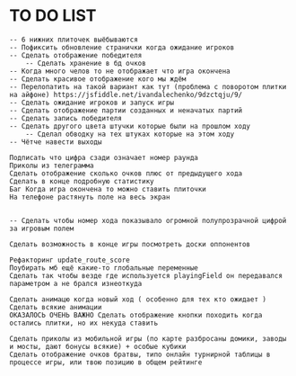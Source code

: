 # TO DO LIST

	-- 6 нижних плиточек выёбываются
	-- Пофиксить обновление странички когда ожидание игроков
	-- Сделать отображение победителя
		-- Сделать хранение в бд очков
	-- Когда много челов то не отображает что игра окончена
	-- Сделать красивое отображение кого мы ждём
	-- Перелопатить на такой вариант как тут (проблема с поворотом плитки на айфоне) https://jsfiddle.net/ivandalechenko/9dzctqju/9/
	-- Сделать ожидание игроков и запуск игры
	-- Сделать отображение партии созданных и неначатых партий 
	-- Сделать запись победителя
	-- Сделать другого цвета штучки которые были на прошлом ходу
		-- Сделал обводку на тех штуках которые на этом ходу
	-- Чётче навести выходы

	Подписать что цифра сзади означает номер раунда
	Приколы из телеграмма
	Сделать отображение сколько очков плюс от предыдущего хода
	Сделать в конце подробную статистику
	Баг Когда игра окончена то можно ставить плиточки
	На телефоне растянуть поле на весь экран


	-- Сделать чтобы номер хода показывало огромной полупрозрачной цифрой за игровым полем 

	Сделать возможность в конце игры посмотреть доски оппонентов

	Рефакторинг update_route_score
	Поубирать мб ещё какие-то глобальные переменные
	Сделать так чтобы везде где используется playingField он передавался параметром а не брался изнеоткуда

	Сделать анимацю когда новый ход ( особенно для тех кто ожидает )
	Сделать всякие анимации
	ОКАЗАЛОСЬ ОЧЕНЬ ВАЖНО Сделать отображение кнопки походить когда остались плитки, но их некуда ставить

	Сделать приколы из мобильной игры (по карте разбросаны домики, заводы и мосты, дают бонусы всякие) + особые кубики
	Сделать отображение очков братвы, типо онлайн турнирной таблицы в процессе игры, или твою позицию в общем рейтинге







